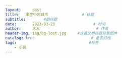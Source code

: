 ```yaml
---
layout:     post                       
title:   半空中的城市               # 标题
subtitle:        #副标题
date:       2023-03-23                 # 时间
author:     木水                         # 作者
header-img: img/bg-lost.jpg     #这篇文章标题背景图片
catalog: true                         # 是否归档
tags:                                #标签
    - 小说
---
```

